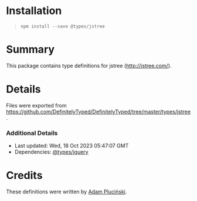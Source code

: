 # Installation
> `npm install --save @types/jstree`

# Summary
This package contains type definitions for jstree (http://jstree.com/).

# Details
Files were exported from https://github.com/DefinitelyTyped/DefinitelyTyped/tree/master/types/jstree.

### Additional Details
 * Last updated: Wed, 18 Oct 2023 05:47:07 GMT
 * Dependencies: [@types/jquery](https://npmjs.com/package/@types/jquery)

# Credits
These definitions were written by [Adam Pluciński](https://github.com/adaskothebeast).
